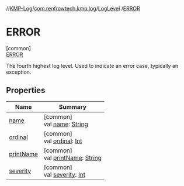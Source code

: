 //[KMP-Log](../../../../index.md)/[com.renfrowtech.kmp.log](../../index.md)/[LogLevel](../index.md)
/[ERROR](index.md)

# ERROR

[common]\
[ERROR](index.md)

The fourth highest log level. Used to indicate an error case, typically an exception.

## Properties

| Name | Summary |
|---|---|
| [name](../-t-r-a-c-e/index.md#-372974862%2FProperties%2F-747210664) | [common]<br>val [name](../-t-r-a-c-e/index.md#-372974862%2FProperties%2F-747210664): [String](https://kotlinlang.org/api/latest/jvm/stdlib/kotlin/-string/index.html) |
| [ordinal](../-t-r-a-c-e/index.md#-739389684%2FProperties%2F-747210664) | [common]<br>val [ordinal](../-t-r-a-c-e/index.md#-739389684%2FProperties%2F-747210664): [Int](https://kotlinlang.org/api/latest/jvm/stdlib/kotlin/-int/index.html) |
| [printName](../print-name.md) | [common]<br>val [printName](../print-name.md): [String](https://kotlinlang.org/api/latest/jvm/stdlib/kotlin/-string/index.html) |
| [severity](../severity.md) | [common]<br>val [severity](../severity.md): [Int](https://kotlinlang.org/api/latest/jvm/stdlib/kotlin/-int/index.html) |
